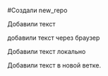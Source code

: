 #Создали new_repo

Добавили текст

добавили текст через браузер

Добавили текст локально

Добавили текст в новой ветке.
